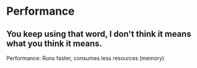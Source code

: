 # Performance

## You keep using that word, I don't think it means what you think it means.

Performance: Runs faster, consumes less resources (memory)
